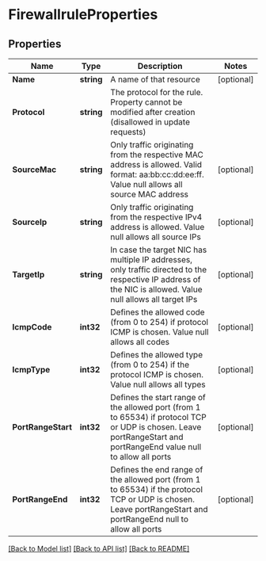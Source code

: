 # FirewallruleProperties

## Properties

Name | Type | Description | Notes
------------ | ------------- | ------------- | -------------
**Name** | **string** | A name of that resource | [optional] 
**Protocol** | **string** | The protocol for the rule. Property cannot be modified after creation (disallowed in update requests) | 
**SourceMac** | **string** | Only traffic originating from the respective MAC address is allowed. Valid format: aa:bb:cc:dd:ee:ff. Value null allows all source MAC address | [optional] 
**SourceIp** | **string** | Only traffic originating from the respective IPv4 address is allowed. Value null allows all source IPs | [optional] 
**TargetIp** | **string** | In case the target NIC has multiple IP addresses, only traffic directed to the respective IP address of the NIC is allowed. Value null allows all target IPs | [optional] 
**IcmpCode** | **int32** | Defines the allowed code (from 0 to 254) if protocol ICMP is chosen. Value null allows all codes | [optional] 
**IcmpType** | **int32** | Defines the allowed type (from 0 to 254) if the protocol ICMP is chosen. Value null allows all types | [optional] 
**PortRangeStart** | **int32** | Defines the start range of the allowed port (from 1 to 65534) if protocol TCP or UDP is chosen. Leave portRangeStart and portRangeEnd value null to allow all ports | [optional] 
**PortRangeEnd** | **int32** | Defines the end range of the allowed port (from 1 to 65534) if the protocol TCP or UDP is chosen. Leave portRangeStart and portRangeEnd null to allow all ports | [optional] 

[[Back to Model list]](../README.md#documentation-for-models) [[Back to API list]](../README.md#documentation-for-api-endpoints) [[Back to README]](../README.md)


